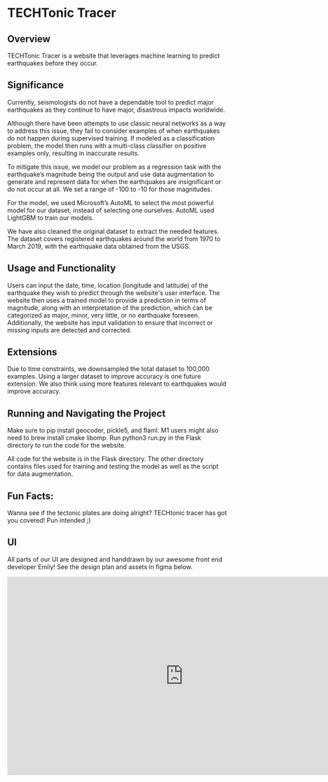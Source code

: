 # TECHTonic Tracer
## Overview
TECHTonic Tracer is a website that leverages machine learning to predict earthquakes before they occur.

## Significance
Currently, seismologists do not have a dependable tool to predict major earthquakes as they continue to have major, disastrous impacts worldwide. 

Although there have been attempts to use classic neural networks as a way to address this issue, they fail to consider examples of when earthquakes do not happen during supervised training. If modeled as a classification problem, the model then runs with a multi-class classifier on positive examples only, resulting in inaccurate results.

To mitigate this issue, we model our problem as a regression task with the earthquake’s magnitude being the output and use data augmentation to generate and represent data for when the earthquakes are insignificant or do not occur at all. We set a range of -100 to -10 for those magnitudes.

For the model, we used Microsoft’s AutoML to select the most powerful model for our dataset, instead of selecting one ourselves. AutoML used LightGBM to train our models. 

We have also cleaned the original dataset to extract the needed features. The dataset covers registered earthquakes around the world from 1970 to March 2019, with the earthquake data obtained from the USGS.

## Usage and Functionality
Users can input the date, time, location (longitude and latitude) of the earthquake they wish to predict through the website's user interface. The website then uses a trained model to provide a prediction in terms of magnitude, along with an interpretation of the prediction, which can be categorized as major, minor, very little, or no earthquake foreseen. Additionally, the website has input validation to ensure that incorrect or missing inputs are detected and corrected.

## Extensions
Due to time constraints, we downsampled the total dataset to 100,000 examples. Using a larger dataset to improve accuracy is one future extension. We also think using more features relevant to earthquakes would improve accuracy. 

## Running and Navigating the Project
Make sure to pip install geocoder, pickle5, and flaml. M1 users might also need to brew install cmake libomp. Run python3 run.py in the Flask directory to run the code for the website. 

All code for the website is in the Flask directory. The other directory contains files used for training and testing the model as well as the script for data augmentation.  

## Fun Facts:
Wanna see if the tectonic plates are doing alright? TECHtonic tracer has got you covered! Pun intended ;)

## UI
All parts of our UI are designed and handdrawn by our awesome front end developer Emily! See the design plan and assets in figma below. 
<iframe style="border: 1px solid rgba(0, 0, 0, 0.1);" width="800" height="450" src="https://www.figma.com/embed?embed_host=share&url=https%3A%2F%2Fwww.figma.com%2Ffile%2FJXUG6ofcTSLNL0lntgDYIy%2FTECHtonic-Tracer%3Fnode-id%3D0%253A1%26t%3DnGGNT2caVl54QFxZ-1" allowfullscreen></iframe>

